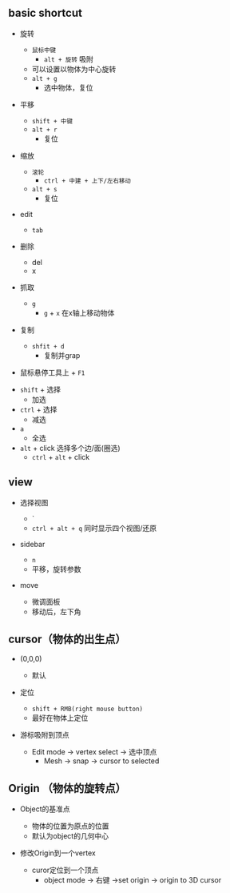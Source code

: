 ## basic shortcut
+ 旋转
    + `鼠标中键` 
        + `alt + 旋转` 吸附
    + 可以设置以物体为中心旋转
    + `alt + g`
        + 选中物体，复位

+ 平移
    + `shift + 中键` 
    + `alt + r`
        + 复位

+ 缩放
    + `滚轮`  
        + `ctrl + 中建 + 上下/左右移动`
    + `alt + s`
        + 复位

<!-- edit -->
+ edit
    + `tab`

+ 删除
    + del
    + x

+ 抓取
    + `g`
        + `g` + `x` 在x轴上移动物体

+ 复制
    + `shfit + d`
        + 复制并grap



<!-- help -->
+ 鼠标悬停工具上 + `F1`


<!-- 选择 -->
+ `shift` + 选择
    + 加选
+ `ctrl` + 选择
    + 减选
+ `a`
    + 全选
+ `alt` + click 选择多个边/面(圈选)
    + `ctrl` + `alt` + click


## view
+ 选择视图
    + `
    + `ctrl + alt + q` 同时显示四个视图/还原

+ sidebar
     + `n`
     + 平移，旋转参数

+ move
    + 微调面板
    + 移动后，左下角


## cursor（物体的出生点）
+ (0,0,0)
    + 默认

+ 定位
    + `shift + RMB(right mouse button)`
    + 最好在物体上定位

+ 游标吸附到顶点
    + Edit mode -> vertex select -> 选中顶点
        + Mesh -> snap -> cursor to selected


## Origin （物体的旋转点）

+ Object的基准点
    + 物体的位置为原点的位置
    + 默认为object的几何中心

+ 修改Origin到一个vertex
    + curor定位到一个顶点
        + object mode -> 右键 ->set origin -> origin to 3D cursor